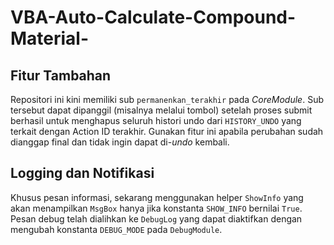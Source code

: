 # VBA-Auto-Calculate-Compound-Material-

## Fitur Tambahan

Repositori ini kini memiliki sub `permanenkan_terakhir` pada *CoreModule*.
Sub tersebut dapat dipanggil (misalnya melalui tombol) setelah proses submit
berhasil untuk menghapus seluruh histori undo dari `HISTORY_UNDO` yang
terkait dengan Action ID terakhir. Gunakan fitur ini apabila perubahan sudah
dianggap final dan tidak ingin dapat di-*undo* kembali.
## Logging dan Notifikasi

Khusus pesan informasi, sekarang menggunakan helper `ShowInfo` yang akan
menampilkan `MsgBox` hanya jika konstanta `SHOW_INFO` bernilai `True`.
Pesan debug telah dialihkan ke `DebugLog` yang dapat diaktifkan dengan
mengubah konstanta `DEBUG_MODE` pada `DebugModule`.
